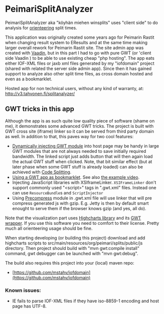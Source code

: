 # PeimariSplitAnalyzer

PeimariSplitAnalyzer aka "köyhän miehen winsplits" uses "client side" to do analysis for [orienteering](http://en.wikipedia.org/wiki/Orienteering) split times.

This application was originally created some years ago for Peimarin Rastit when changing result system to EResults and at the same time making larger overall rework for Peimarin Rastit site. The site admin app was created with [Vaadin](https://vaadin.com/), but in this part I had to go with pure GWT (or 'client side Vaadin
) to be able to use existing cheap "php hosting". The app eats either IOF-XML files or jaxb xml files generated by my "iofdomain" project (shared with related the server side admin app). Since then it has gained support to analyze also other split time files, as cross domain hosted and even as a bookmarklet.

Hosted app for non technical users, without any kind of warranty, at: http://v3.tahvonen.fi/splitanalyzer/ 

## GWT tricks in this app

Although the app is as such quite low quality piece of software (shame on me), it demonstrates some advanced GWT tricks. The project is built with GWT cross site (iframe) linker so it can be served from third party domain as well. In addition to that, this paves way for two cool features:

 * [Dynamically injecting GWT module](https://github.com/mstahv/splitanalyzer/blob/master/src/main/webapp/pirila.js) into host page may be handy in large GWT modules that are not always needed to save initially required bandwidth. The linked script just adds button that will then again load the actual GWT stuff when clicked. Note, that bit similar effect (but at later phase when some GWT stuff is already loaded) can also be achieved with [Code Splitting](http://www.gwtproject.org/doc/latest/DevGuideCodeSplitting.html).
 * [Using a GWT app as bookmarklet](https://github.com/mstahv/splitanalyzer/blob/master/src/main/webapp/index.html#L71). See also [the example video](http://youtu.be/J6RWwKYd7aM).
 * Injecting JavaScript libraries with XSIframeLinker. `XSIFrameLinker` don't support commonly used "&lt;script&gt;" tags in ".gwt.xml" files. Instead one can use `ResourceBundle`s and `ScriptInjector`
 * Using [Precompress](https://github.com/mstahv/splitanalyzer/blob/master/src/main/java/org/peimari/splits/Splits.gwt.xml#L13) module in .gwt.xml file will use linker that will pre compress generated js with gzip. E.g. Jetty is then by default smart enought to serve them if the browser knows gzip (and yes, all do).

Note that the visualization part uses [Highcharts library](http://highcharts.com/) and its [GWT wrapper](http://www.moxiegroup.com/moxieapps/gwt-highcharts/). If you use this software you need to comfort to their license. Pretty much all orienteering usage should be fine.

When starting developing (or building this project) download and add highcharts scripts to src/main/resources/org/peimari/splits/public/js directory. Then project should build with "mvn gwt:compile install" command, gwt debugger can be launched with "mvn gwt:debug".

The build also requires this project into your (local) maven repo:
 * [https://github.com/mstahv/iofdomain](https://github.com/mstahv/iofdomain)

### Known issues:
 * IE fails to parse IOF-XML files if they have iso-8859-1 encoding and host page has UTF-8.

